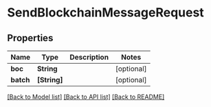 # SendBlockchainMessageRequest

## Properties
Name | Type | Description | Notes
------------ | ------------- | ------------- | -------------
**boc** | **String** |  | [optional] 
**batch** | **[String]** |  | [optional] 

[[Back to Model list]](../README.md#documentation-for-models) [[Back to API list]](../README.md#documentation-for-api-endpoints) [[Back to README]](../README.md)


